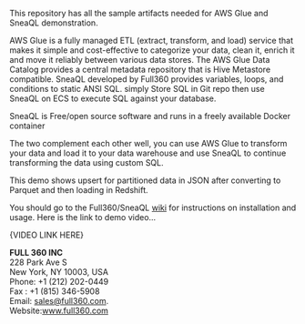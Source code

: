 This repository has all the sample artifacts needed for AWS Glue and SneaQL demonstration. 

AWS Glue is a fully managed ETL (extract, transform, and load) service that makes it simple and cost-effective to categorize your data, clean it, enrich it and move it reliably between various data stores. 
The AWS Glue Data Catalog provides a central metadata repository that is Hive Metastore compatible. SneaQL developed by Full360 provides variables, loops, and conditions to static ANSI SQL. simply Store SQL in Git repo then use SneaQL on ECS to execute SQL against your database.

SneaQL is Free/open source software and runs in a freely available Docker container

The two complement each other well, you can use AWS Glue to transform your data and load it to your data warehouse and use SneaQL to continue transforming the data using custom SQL.

This demo shows upsert for partitioned data in JSON after converting to Parquet and then loading in Redshift.

You should go to the Full360/SneaQL [wiki](https://github.com/full360/sneaql/wiki)  for instructions on installation and usage.
Here is the link to demo video...



{VIDEO LINK HERE}



<b>FULL 360 INC</b>                                                                             
228 Park Ave S                                                                        
New York, NY 10003, USA                                                        
Phone: +1 (212) 202-0449                                                    
Fax  : +1 (815) 346-5908                                                      
Email: sales@full360.com.                                 
Website:www.full360.com

